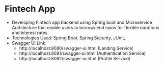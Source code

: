 # Fintech App

- Developing Fintech app backend using Spring boot and Microservice Architecture that enable users to borrow/lend loans for flexible durations and interest rates.
- Technologies Used: Spring Boot, Spring Security, JUnit,
- Swagger UI Link:
  - http://localhost:8080/swagger-ui.html (Landing Service)
  - http://localhost:8081/swagger-ui.html (Authentication Service)
  - http://localhost:8082/swagger-ui.html (Profile Service)
